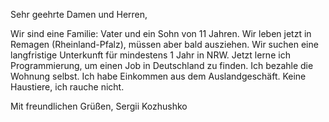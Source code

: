 
Sehr geehrte Damen und Herren,

Wir sind eine Familie:  Vater und ein Sohn von 11 Jahren. Wir leben jetzt in Remagen (Rheinland-Pfalz), müssen aber bald ausziehen. Wir suchen eine langfristige Unterkunft für mindestens 1 Jahr in NRW.
Jetzt lerne ich Programmierung, um einen Job in Deutschland zu finden. Ich bezahle die Wohnung selbst. Ich habe Einkommen aus dem Auslandgeschäft. 
Keine Haustiere, ich rauche nicht.

Mit freundlichen Grüßen,
Sergii Kozhushko
 